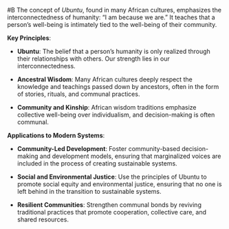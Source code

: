  #B The concept of _Ubuntu_, found in many African cultures, emphasizes the interconnectedness of humanity: “I am because we are.” It teaches that a person’s well-being is intimately tied to the well-being of their community.

 **Key Principles**:

- **Ubuntu**: The belief that a person’s humanity is only realized through their relationships with others. Our strength lies in our interconnectedness.
    
- **Ancestral Wisdom**: Many African cultures deeply respect the knowledge and teachings passed down by ancestors, often in the form of stories, rituals, and communal practices.
    
- **Community and Kinship**: African wisdom traditions emphasize collective well-being over individualism, and decision-making is often communal.
    

 **Applications to Modern Systems**:

- **Community-Led Development**: Foster community-based decision-making and development models, ensuring that marginalized voices are included in the process of creating sustainable systems.
    
- **Social and Environmental Justice**: Use the principles of Ubuntu to promote social equity and environmental justice, ensuring that no one is left behind in the transition to sustainable systems.
    
- **Resilient Communities**: Strengthen communal bonds by reviving traditional practices that promote cooperation, collective care, and shared resources.